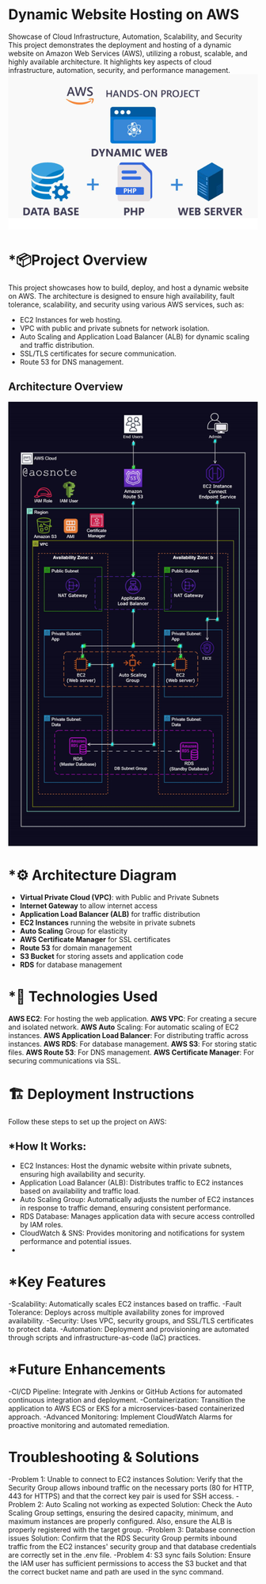# Dynamic Website Hosting on AWS
Showcase of Cloud Infrastructure, Automation, Scalability, and Security
This project demonstrates the deployment and hosting of a dynamic website on Amazon Web Services (AWS), utilizing a robust, scalable, and highly available architecture. It highlights key aspects of cloud infrastructure, automation, security, and performance management.
![Project Diagram](project.png)

# *📦Project Overview
This project showcases how to build, deploy, and host a dynamic website on AWS. The architecture is designed to ensure high availability, fault tolerance, scalability, and security using various AWS services, such as:

- EC2 Instances for web hosting.
- VPC with public and private subnets for network isolation.
- Auto Scaling and Application Load Balancer (ALB) for dynamic scaling and traffic distribution.
- SSL/TLS certificates for secure communication.
- Route 53 for DNS management.

## Architecture Overview
![Project Diagram](3._Host_a_Dynamic_Web_App_on_AWS.gif)

# *⚙️ Architecture Diagram

- **Virtual Private Cloud (VPC)**: with Public and Private Subnets
- **Internet Gateway** to allow internet access
- **Application Load Balancer (ALB)** for traffic distribution
- **EC2 Instances** running the website in private subnets
- **Auto Scaling** Group for elasticity
- **AWS Certificate Manager** for SSL certificates
- **Route 53** for domain management
- **S3 Bucket** for storing assets and application code
- **RDS** for database management

# *🔧 Technologies Used
**AWS EC2**: For hosting the web application.
**AWS VPC**: For creating a secure and isolated network.
**AWS Auto** Scaling: For automatic scaling of EC2 instances.
**AWS Application Load Balancer**: For distributing traffic across instances.
**AWS RDS**: For database management.
**AWS S3**: For storing static files.
**AWS Route 53**: For DNS management.
**AWS Certificate Manager**: For securing communications via SSL.

# 🏗️ Deployment Instructions
Follow these steps to set up the project on AWS:


## *How It Works:
- EC2 Instances: Host the dynamic website within private subnets, ensuring high availability and security.
- Application Load Balancer (ALB): Distributes traffic to EC2 instances based on availability and traffic load.
- Auto Scaling Group: Automatically adjusts the number of EC2 instances in response to traffic demand, ensuring consistent performance.
- RDS Database: Manages application data with secure access controlled by IAM roles.
- CloudWatch & SNS: Provides monitoring and notifications for system performance and potential issues.
- 
# *Key Features
-Scalability: Automatically scales EC2 instances based on traffic.
-Fault Tolerance: Deploys across multiple availability zones for improved availability.
-Security: Uses VPC, security groups, and SSL/TLS certificates to protect data.
-Automation: Deployment and provisioning are automated through scripts and infrastructure-as-code (IaC) practices.

# *Future Enhancements
-CI/CD Pipeline: Integrate with Jenkins or GitHub Actions for automated continuous integration and deployment.
-Containerization: Transition the application to AWS ECS or EKS for a microservices-based containerized approach.
-Advanced Monitoring: Implement CloudWatch Alarms for proactive monitoring and automated remediation.

# Troubleshooting & Solutions
-Problem 1: Unable to connect to EC2 instances
Solution: Verify that the Security Group allows inbound traffic on the necessary ports (80 for HTTP, 443 for HTTPS) and that the correct key pair is used for SSH access.
-Problem 2: Auto Scaling not working as expected
Solution: Check the Auto Scaling Group settings, ensuring the desired capacity, minimum, and maximum instances are properly configured. Also, ensure the ALB is properly registered with the target group.
-Problem 3: Database connection issues
Solution: Confirm that the RDS Security Group permits inbound traffic from the EC2 instances' security group and that database credentials are correctly set in the .env file.
-Problem 4: S3 sync fails
Solution: Ensure the IAM user has sufficient permissions to access the S3 bucket and that the correct bucket name and path are used in the sync command.

    
